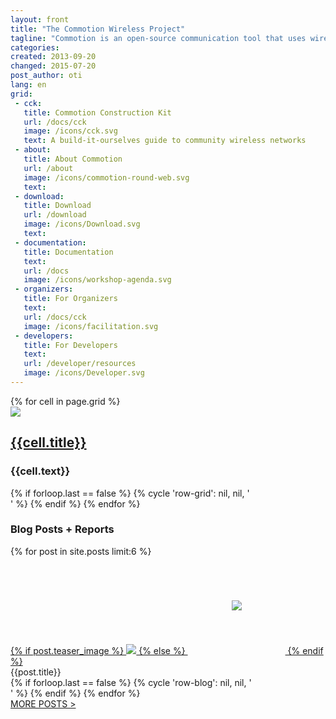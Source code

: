 ```yaml
---
layout: front
title: "The Commotion Wireless Project"
tagline: "Commotion is an open-source communication tool that uses wireless devices to create decentralized mesh networks."
categories:
created: 2013-09-20
changed: 2015-07-20
post_author: oti
lang: en
grid:
 - cck:
   title: Commotion Construction Kit
   url: /docs/cck
   image: /icons/cck.svg
   text: A build-it-ourselves guide to community wireless networks
 - about:
   title: About Commotion
   url: /about
   image: /icons/commotion-round-web.svg
   text:
 - download:
   title: Download
   url: /download
   image: /icons/Download.svg
   text:
 - documentation:
   title: Documentation
   text:
   url: /docs
   image: /icons/workshop-agenda.svg
 - organizers:
   title: For Organizers
   text:
   url: /docs/cck
   image: /icons/facilitation.svg
 - developers:
   title: For Developers
   text:
   url: /developer/resources
   image: /icons/Developer.svg
---
```


<!-- TODO: Look at TWBS gutter/tile/thumbnail system to construct grid -->
<div class="grid home-width container">
  <div class="grid-row">
    {% for cell in page.grid %}
    <div class="grid-cell">
      <a href="{{site.baseurl}}{{cell.url}}" class="simple"><img src="{{site.baseurl}}{{cell.image}}" class="grid-icon"></a>
      <h2 class="h4"><a href="{{site.baseurl}}{{cell.url}}" class="simple">{{cell.title}}</a></h2>
      <h3 class="h5 small">{{cell.text}}</h3>
    </div>
    {% if forloop.last == false %}
    {% cycle 'row-grid': nil, nil, '</div><div class="grid-row">' %}
    {% endif %}
    {% endfor %}
  </div>
</div>

<div class="grid home-width container">
  <div class="grid-row">
    <h3>Blog Posts + Reports</h3>
  </div>
  <div class="grid-row">
    {% for post in site.posts limit:6 %}
    <div class="grid-cell grid-gallery">
      <div class="figure">
	<a href="{{site.baseurl}}{{post.url}}">
	  {% if post.teaser_image %}
	  <img src="/{{site.imageurl}}/{{post.teaser_image}}" />
	  {% else %}
	  <img src="{{site.baseurl}}/icons/map.svg" style="padding:70px;"/>
	  {% endif %}
	</a><div class="caption">{{post.title}}</div>
      </div>
    </div>
    {% if forloop.last == false %}
    {% cycle 'row-blog': nil, nil, '</div><div class="grid-row">' %}
    {% endif %}
    {% endfor %}
  </div>
  <div class="grid-row">
    <div class="grid-cell pull-left"><a href="{{site.baseurl}}/blog/">MORE POSTS > </a></div>
  </div>
</div>

